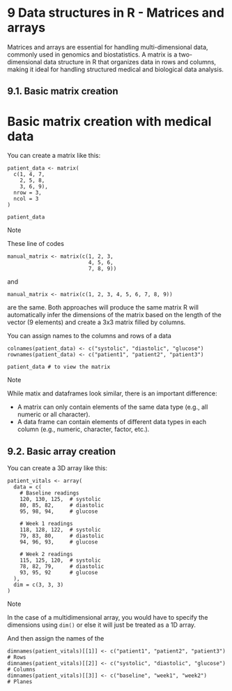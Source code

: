 # 9 Data structures in R - Matrices and arrays

Matrices and arrays are essential for handling multi-dimensional data, commonly used in genomics and biostatistics. A matrix is a two-dimensional data structure in R that organizes data in rows and columns, making it ideal for handling structured medical and biological data analysis.

## 9.1. Basic matrix creation

# Basic matrix creation with medical data

You can create a matrix like this:

```
patient_data <- matrix(
  c(1, 4, 7,    
    2, 5, 8,    
    3, 6, 9),  
  nrow = 3,
  ncol = 3
)

patient_data
```

> [!NOTE]
> These line of codes
>
> ```
> manual_matrix <- matrix(c(1, 2, 3,
>                           4, 5, 6,
>                           7, 8, 9))
> ```
>
> and
>
> ```
> manual_matrix <- matrix(c(1, 2, 3, 4, 5, 6, 7, 8, 9))
> ```
>
> are the same. Both approaches will produce the same matrix
> R will automatically infer the dimensions of the matrix based on the length of the vector (9 elements) and create a 3x3 matrix filled by columns.
                    

You can assign names to the columns and rows of a data

```
colnames(patient_data) <- c("systolic", "diastolic", "glucose")
rownames(patient_data) <- c("patient1", "patient2", "patient3")

patient_data # to view the matrix
```

> [!NOTE]
> While matix and dataframes look similar, there is an important difference:
> -  A matrix can only contain elements of the same data type (e.g., all numeric or all character).
> -  A data frame can contain elements of different data types in each column (e.g., numeric, character, factor, etc.).

## 9.2. Basic array creation

You can create a 3D array like this:

```
patient_vitals <- array(
  data = c(
    # Baseline readings
    120, 130, 125,  # systolic
    80, 85, 82,     # diastolic
    95, 98, 94,     # glucose
    
    # Week 1 readings
    118, 128, 122,  # systolic
    79, 83, 80,     # diastolic
    94, 96, 93,     # glucose
    
    # Week 2 readings
    115, 125, 120,  # systolic
    78, 82, 79,     # diastolic
    93, 95, 92      # glucose
  ),
  dim = c(3, 3, 3)
)
```

> [!NOTE]
> In the case of a multidimensional array, you would have to specify the dimensions using `dim()` or else it will just be treated as a 1D array. 

And then assign the names of the 

```
dimnames(patient_vitals)[[1]] <- c("patient1", "patient2", "patient3")  # Rows
dimnames(patient_vitals)[[2]] <- c("systolic", "diastolic", "glucose")  # Columns
dimnames(patient_vitals)[[3]] <- c("baseline", "week1", "week2")        # Planes
```

